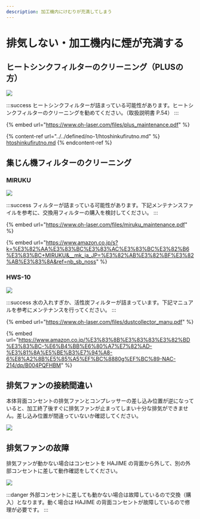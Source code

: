 ```yaml
---
description: 加工機内にけむりが充満してしまう
---
```


# 排気しない・加工機内に煙が充満する

## ヒートシンクフィルターのクリーニング（PLUSの方）

![](/assets/20191028\_01.jpg)

:::success
ヒートシンクフィルターが詰まっている可能性があります。ヒートシンクフィルターのクリーニングを勧めてください。（取扱説明書 P.54）
:::

{% embed url="https://www.oh-laser.com/files/plus_maintenance.pdf" %}

{% content-ref url="../../defined/no-1/htoshinkufirutno.md" %}
[htoshinkufirutno.md](../../defined/no-1/htoshinkufirutno.md)
{% endcontent-ref %}



## 集じん機フィルターのクリーニング

### **MIRUKU**

![](/assets/20191028\_02.jpg)

:::success
フィルターが詰まっている可能性があります。下記メンテナンスファイルを参考に、交換用フィルターの購入を検討してください。
:::

{% embed url="https://www.oh-laser.com/files/miruku_maintenance.pdf" %}

{% embed url="https://www.amazon.co.jp/s?k=%E3%82%AA%E3%83%BC%E3%83%AC%E3%83%BC%E3%82%B6%E3%83%BC+MIRUKU&__mk_ja_JP=%E3%82%AB%E3%82%BF%E3%82%AB%E3%83%8A&ref=nb_sb_noss" %}

### **HWS-10**

![](/assets/20191028\_03.jpg)

:::success
水の入れすぎか、活性炭フィルターが詰まっています。下記マニュアルを参考にメンテナンスを行ってください。
:::

{% embed url="https://www.oh-laser.com/files/dustcollector_manu.pdf" %}

{% embed url="https://www.amazon.co.jp/%E3%83%8B%E3%83%83%E3%82%BD%E3%83%BC-%E6%B4%BB%E6%80%A7%E7%82%AD-%E3%81%8A%E5%BE%B3%E7%94%A8-6%E8%A2%8B%E5%85%A5%EF%BC%8880g%EF%BC%89-NAC-214/dp/B004PQFHBM" %}

## 排気ファンの接続間違い

本体背面コンセントの排気ファンとコンプレッサーの差し込み位置が逆になっていると、加工終了後すぐに排気ファンが止まってしまい十分な排気ができません。差し込み位置が間違っていないか確認してください。

![](/assets/haruka\_splash\_04.png)

## 排気ファンの故障

排気ファンが動かない場合はコンセントを HAJIME の背面から外して、別の外部コンセントに差して動作確認をしてください。

![](/assets/20191028\_06.jpg)

:::danger
外部コンセントに差しても動かない場合は故障しているので交換（購入）となります。動く場合は HAJIME の背面コンセントが故障しているので修理が必要です。
:::
